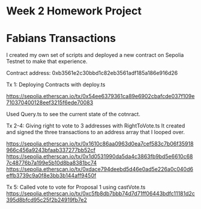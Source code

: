 # Week 2 Homework Project

# Fabians Transactions

I created my own set of scripts and deployed a new contract on Sepolia Testnet to make that experience.

Contract address: 0xb3561e2c30bbd1c82eb3561adf185a186e916d26 

Tx 1: Deploying Contracts with deploy.ts 

https://sepolia.etherscan.io/tx/0x54ee6379361ca89e6902cbafcde037f109e710370400128eef3215f6ede70083

Used Query.ts to see the current state of the cotnract.

Tx 2-4: Giving right to vote to 3 addresses with RightToVote.ts
It created and signed the three transactions to an address array that I looped over.

https://sepolia.etherscan.io/tx/0x1610c86aa0963d0ea7cef583c7b06f35918966c456a9243bfaab337277bb52cf
https://sepolia.etherscan.io/tx/0x1d0531990da5da4c3863fb9bd5e6610c687c48776b7a199e5b10d8ba8381bc74
https://sepolia.etherscan.io/tx/0xdace794deebd5d46e0ad5e226a0c040d6effb3739c9a0f8e3bb3b144aff9450f

Tx 5: Called vote to vote for Proposal 1 using castVote.ts
https://sepolia.etherscan.io/tx/0xc5fb8db7bbb74d7d71ff06443bdfc11181d2c395d8bfcd95c25f2b24919fb7e2
